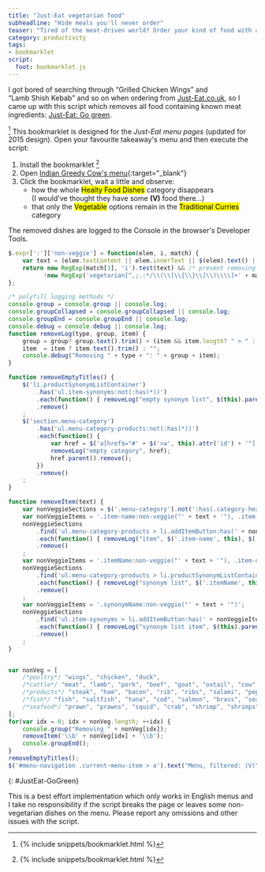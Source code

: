 ```yaml
---
title: "Just-Eat vegetarian food"
subheadline: "Hide meals you'll never order"
teaser: "Tired of the meat-driven world? Order your kind of food with a click."
category: productivity
tags:
- bookmarklet
script:
  foot: bookmarklet.js
---
```


I got bored of searching through <q>Grilled&nbsp;Chicken&nbsp;Wings</q> and <q>Lamb&nbsp;Shish&nbsp;Kebab</q> and so on when ordering from&nbsp;<a href="http://www.just-eat.co.uk/" target="_blank">Just-Eat.co.uk</a>, so I came up with this script which removes all food containing known meat ingredients:
<a class="bookmarklet" href="#JustEat-GoGreen">Just-Eat: Go green</a>.
<!--more-->
[^1]
This bookmarklet is designed for the *Just-Eat menu pages* (updated for 2015 design). Open your favourite takeaway's menu and then execute the script:

 1. Install the bookmarklet [^1]
 2. Open [Indian Greedy Cow's menu](http://www.just-eat.co.uk/restaurants-indiangreedycowe2/menu){:target="_blank"}
 3. Click the bookmarklet, wait a little and observe:
     * how the whole <mark>Healty Food Dishes</mark> category disappears  
       (I would've thought they have some **(V)** food there...)
     * that only the <mark>Vegetable</mark> options remain in the <mark>Traditional Curries</mark> category

The removed dishes are logged to the Console in the browser's Developer Tools.

```javascript
$.expr[':']['non-veggie'] = function(elem, i, match) {
	var text = (elem.textContent || elem.innerText || $(elem).text() || "");
	return new RegExp(match[3], 'i').test(text) && /* prevent removing "vegetarian lamb" */
		  !new RegExp('vegetarian[^,;.:*/\\(\\[\\{\\}\\]\\)\\\\]+' + match[3], 'i').test(text);
};

/* polyfill logging methods */
console.group = console.group || console.log;
console.groupCollapsed = console.groupCollapsed || console.log;
console.groupEnd = console.groupEnd || console.log;
console.debug = console.debug || console.log;
function removeLog(type, group, item) {
	group = group? group.text().trim() + (item && item.length? " > " : "") : "";
	item  = item ? item.text().trim() : "";
	console.debug("Removing " + type + ": " + group + item);
}

function removeEmptyTitles() {
	$('li.productSynonymListContainer')
		.has('ul.item-synonyms:not(:has(*))')
		.each(function() { removeLog("empty synonym list", $(this).parents('.menu-category').find('.category-header'), $('.itemName', this)); })
		.remove()
	;
	$('section.menu-category')
		.has('ul.menu-category-products:not(:has(*))')
		.each(function() {
			var href = $('a[href$="#' + $('>a', this).attr('id') + '"]'); /* category on the left */
			removeLog("empty category", href);
			href.parent().remove();
		})
		.remove()
	;
}

function removeItem(text) {
	var nonVeggieSections = $('.menu-category').not(':has(.category-header-link:non-veggie("vegetarian"))');
	var nonVeggieItems = '.item-name:non-veggie("' + text + '"), .item-description:non-veggie("' + text + '")';
	nonVeggieSections
		.find('ul.menu-category-products > li.addItemButton:has(' + nonVeggieItems + ')')
		.each(function() { removeLog("item", $('.item-name', this), $('.item-description', this)); })
		.remove()
	;
	var nonVeggieItems = '.itemName:non-veggie("' + text + '"), .item-description:non-veggie("' + text + '")';
	nonVeggieSections
		.find('ul.menu-category-products > li.productSynonymListContainer:has(' + nonVeggieItems + ')')
		.each(function() { removeLog("synonym list", $('.itemName', this), $('.item-description', this)); })
		.remove()
	;
	var nonVeggieItems = '.synonymName:non-veggie("' + text + '")';
	nonVeggieSections
		.find('ul.item-synonyms > li.addItemButton:has(' + nonVeggieItems + ')')
		.each(function() { removeLog("synonym list item", $(this).parents('.productSynonymListContainer').find('.itemName'), $('.synonymName', this)); })
		.remove()
	;
}


var nonVeg = [
	/*poultry*/ "wings", "chicken", "duck",
	/*cattle*/ "meat", "lamb", "pork", "beef", "goat", "oxtail", "cow", "mutton",
	/*products*/ "steak", "ham", "bacon", "rib", "ribs", "salami", "pepperoni", "meatball", "meatballs", "kebab", 
	/*fish*/ "fish", "saltfish", "tuna", "cod", "salmon", "brass", "seabass",
	/*seafood*/ "prawn", "prawns", "squid", "crab", "shrimp", "shrimps", "oyster"
];
for(var idx = 0; idx < nonVeg.length; ++idx) {
	console.group("Removing " + nonVeg[idx]);
	removeItem('\\b' + nonVeg[idx] + '\\b');
	console.groupEnd();
}
removeEmptyTitles();
$('#menu-navigation .current-menu-item > a').text("Menu, filtered: (V)")
```
{: #JustEat-GoGreen}

This is a best effort implementation which only works in English menus and I take no responsibility if the script breaks the page or leaves some non-vegetarian dishes on the menu. Please report any omissions and other issues with the script.

[^1]: {% include snippets/bookmarklet.html %}

